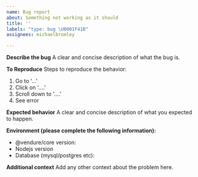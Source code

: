 ```yaml
---
name: Bug report
about: Something not working as it should
title: ''
labels: "type: bug \U0001F41B"
assignees: michaelbromley

---
```


**Describe the bug**
A clear and concise description of what the bug is.

**To Reproduce**
Steps to reproduce the behavior:
1. Go to '...'
2. Click on '....'
3. Scroll down to '....'
4. See error

**Expected behavior**
A clear and concise description of what you expected to happen.

**Environment (please complete the following information):**
 - @vendure/core version:
 - Nodejs version
 - Database (mysql/postgres etc):

**Additional context**
Add any other context about the problem here.
